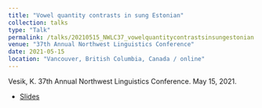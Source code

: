 ```yaml
---
title: "Vowel quantity contrasts in sung Estonian"
collection: talks
type: "Talk"
permalink: /talks/20210515_NWLC37_vowelquantitycontrastsinsungestonian
venue: "37th Annual Northwest Linguistics Conference"
date: 2021-05-15
location: "Vancouver, British Columbia, Canada / online"
---
```


Vesik, K. 37th Annual Northwest Linguistics Conference. May 15, 2021.

 - [Slides](../files/Vesik_2021_NWLC37_slides.pdf)
